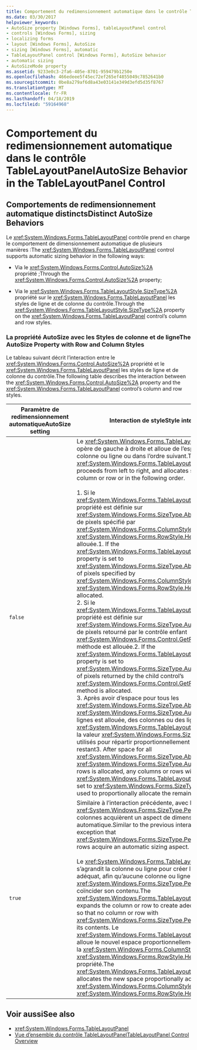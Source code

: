 ```yaml
---
title: Comportement du redimensionnement automatique dans le contrôle TableLayoutPanel
ms.date: 03/30/2017
helpviewer_keywords:
- AutoSize property [Windows Forms], tableLayoutPanel control
- controls [Windows Forms], sizing
- localizing forms
- layout [Windows Forms], AutoSize
- sizing [Windows Forms], automatic
- TableLayoutPanel control [Windows Forms], AutoSize behavior
- automatic sizing
- AutoSizeMode property
ms.assetid: 9233e0c3-2fa6-405e-8701-959479b1250e
ms.openlocfilehash: 466edeee5f45ec72ef265ef4855049c7852641b0
ms.sourcegitcommit: 0be8a279af6d8a43e03141e349d3efd5d35f8767
ms.translationtype: MT
ms.contentlocale: fr-FR
ms.lasthandoff: 04/18/2019
ms.locfileid: "59164968"
---
```

# <a name="autosize-behavior-in-the-tablelayoutpanel-control"></a><span data-ttu-id="dfbdc-102">Comportement du redimensionnement automatique dans le contrôle TableLayoutPanel</span><span class="sxs-lookup"><span data-stu-id="dfbdc-102">AutoSize Behavior in the TableLayoutPanel Control</span></span>
## <a name="distinct-autosize-behaviors"></a><span data-ttu-id="dfbdc-103">Comportements de redimensionnement automatique distincts</span><span class="sxs-lookup"><span data-stu-id="dfbdc-103">Distinct AutoSize Behaviors</span></span>  
 <span data-ttu-id="dfbdc-104">Le <xref:System.Windows.Forms.TableLayoutPanel> contrôle prend en charge le comportement de dimensionnement automatique de plusieurs manières :</span><span class="sxs-lookup"><span data-stu-id="dfbdc-104">The <xref:System.Windows.Forms.TableLayoutPanel> control supports automatic sizing behavior in the following ways:</span></span>  
  
-   <span data-ttu-id="dfbdc-105">Via le <xref:System.Windows.Forms.Control.AutoSize%2A> propriété ;</span><span class="sxs-lookup"><span data-stu-id="dfbdc-105">Through the <xref:System.Windows.Forms.Control.AutoSize%2A> property;</span></span>  
  
-   <span data-ttu-id="dfbdc-106">Via le <xref:System.Windows.Forms.TableLayoutStyle.SizeType%2A> propriété sur le <xref:System.Windows.Forms.TableLayoutPanel> les styles de ligne et de colonne du contrôle.</span><span class="sxs-lookup"><span data-stu-id="dfbdc-106">Through the <xref:System.Windows.Forms.TableLayoutStyle.SizeType%2A> property on the <xref:System.Windows.Forms.TableLayoutPanel> control’s column and row styles.</span></span>  
  
### <a name="the-autosize-property-with-row-and-column-styles"></a><span data-ttu-id="dfbdc-107">La propriété AutoSize avec les Styles de colonne et de ligne</span><span class="sxs-lookup"><span data-stu-id="dfbdc-107">The AutoSize Property with Row and Column Styles</span></span>  
 <span data-ttu-id="dfbdc-108">Le tableau suivant décrit l’interaction entre le <xref:System.Windows.Forms.Control.AutoSize%2A> propriété et le <xref:System.Windows.Forms.TableLayoutPanel> les styles de ligne et de colonne du contrôle.</span><span class="sxs-lookup"><span data-stu-id="dfbdc-108">The following table describes the interaction between the <xref:System.Windows.Forms.Control.AutoSize%2A> property and the <xref:System.Windows.Forms.TableLayoutPanel> control’s column and row styles.</span></span>  
  
|<span data-ttu-id="dfbdc-109">Paramètre de redimensionnement automatique</span><span class="sxs-lookup"><span data-stu-id="dfbdc-109">AutoSize setting</span></span>|<span data-ttu-id="dfbdc-110">Interaction de style</span><span class="sxs-lookup"><span data-stu-id="dfbdc-110">Style interaction</span></span>|  
|----------------------|-----------------------|  
|`false`|<span data-ttu-id="dfbdc-111">Le <xref:System.Windows.Forms.TableLayoutPanel> contrôle opère de gauche à droite et alloue de l’espace pour la colonne ou ligne ou dans l’ordre suivant.</span><span class="sxs-lookup"><span data-stu-id="dfbdc-111">The <xref:System.Windows.Forms.TableLayoutPanel> control proceeds from left to right, and allocates space for the column or row or in the following order.</span></span><br /><br /> <span data-ttu-id="dfbdc-112">1.  Si le <xref:System.Windows.Forms.TableLayoutStyle.SizeType%2A> propriété est définie sur <xref:System.Windows.Forms.SizeType.Absolute>, le nombre de pixels spécifié par <xref:System.Windows.Forms.ColumnStyle.Width%2A> ou <xref:System.Windows.Forms.RowStyle.Height%2A> est allouée.</span><span class="sxs-lookup"><span data-stu-id="dfbdc-112">1.  If the <xref:System.Windows.Forms.TableLayoutStyle.SizeType%2A> property is set to <xref:System.Windows.Forms.SizeType.Absolute>, the number of pixels specified by <xref:System.Windows.Forms.ColumnStyle.Width%2A> or <xref:System.Windows.Forms.RowStyle.Height%2A> is allocated.</span></span><br /><span data-ttu-id="dfbdc-113">2.  Si le <xref:System.Windows.Forms.TableLayoutStyle.SizeType%2A> propriété est définie sur <xref:System.Windows.Forms.SizeType.AutoSize>, le nombre de pixels retourné par le contrôle enfant <xref:System.Windows.Forms.Control.GetPreferredSize%2A> méthode est allouée.</span><span class="sxs-lookup"><span data-stu-id="dfbdc-113">2.  If the <xref:System.Windows.Forms.TableLayoutStyle.SizeType%2A> property is set to <xref:System.Windows.Forms.SizeType.AutoSize>, the number of pixels returned by the child control’s <xref:System.Windows.Forms.Control.GetPreferredSize%2A> method is allocated.</span></span><br /><span data-ttu-id="dfbdc-114">3.  Après avoir d’espace pour tous les <xref:System.Windows.Forms.SizeType.Absolute> et <xref:System.Windows.Forms.SizeType.AutoSize> colonnes ou lignes est allouée, des colonnes ou des lignes avec <xref:System.Windows.Forms.TableLayoutStyle.SizeType%2A> la valeur <xref:System.Windows.Forms.SizeType.Percent> sont utilisés pour répartir proportionnellement l’espace libre restant</span><span class="sxs-lookup"><span data-stu-id="dfbdc-114">3.  After space for all <xref:System.Windows.Forms.SizeType.Absolute> and <xref:System.Windows.Forms.SizeType.AutoSize> columns or rows is allocated, any columns or rows with <xref:System.Windows.Forms.TableLayoutStyle.SizeType%2A> set to <xref:System.Windows.Forms.SizeType.Percent> are used to proportionally allocate the remaining free space</span></span>|  
|`true`|<span data-ttu-id="dfbdc-115">Similaire à l’interaction précédente, avec l’exception qui <xref:System.Windows.Forms.SizeType.Percent> lignes ou colonnes acquièrent un aspect de dimensionnement automatique.</span><span class="sxs-lookup"><span data-stu-id="dfbdc-115">Similar to the previous interaction, with the exception that <xref:System.Windows.Forms.SizeType.Percent> columns or rows acquire an automatic sizing aspect.</span></span><br /><br /> <span data-ttu-id="dfbdc-116">Le <xref:System.Windows.Forms.TableLayoutPanel> contrôle s’agrandit la colonne ou ligne pour créer l’espace libre adéquat, afin qu’aucune colonne ou ligne avec <xref:System.Windows.Forms.SizeType.Percent> style fait coïncider son contenu.</span><span class="sxs-lookup"><span data-stu-id="dfbdc-116">The <xref:System.Windows.Forms.TableLayoutPanel> control expands the column or row to create adequate free space, so that no column or row with <xref:System.Windows.Forms.SizeType.Percent> styling clips its contents.</span></span> <span data-ttu-id="dfbdc-117">Le <xref:System.Windows.Forms.TableLayoutPanel> contrôle alloue le nouvel espace proportionnellement en fonction de la <xref:System.Windows.Forms.ColumnStyle.Width%2A> ou <xref:System.Windows.Forms.RowStyle.Height%2A> propriété.</span><span class="sxs-lookup"><span data-stu-id="dfbdc-117">The <xref:System.Windows.Forms.TableLayoutPanel> control allocates the new space proportionally according to the <xref:System.Windows.Forms.ColumnStyle.Width%2A> or <xref:System.Windows.Forms.RowStyle.Height%2A> property.</span></span>|  
  
## <a name="see-also"></a><span data-ttu-id="dfbdc-118">Voir aussi</span><span class="sxs-lookup"><span data-stu-id="dfbdc-118">See also</span></span>

- <xref:System.Windows.Forms.TableLayoutPanel>
- [<span data-ttu-id="dfbdc-119">Vue d’ensemble du contrôle TableLayoutPanel</span><span class="sxs-lookup"><span data-stu-id="dfbdc-119">TableLayoutPanel Control Overview</span></span>](tablelayoutpanel-control-overview.md)
